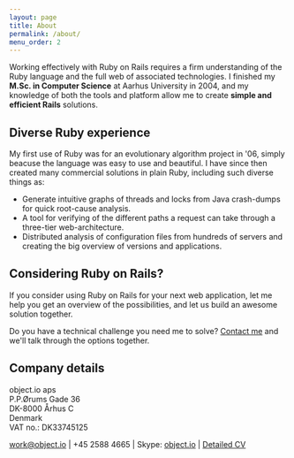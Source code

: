 ```yaml
---
layout: page
title: About
permalink: /about/
menu_order: 2
---
```


Working effectively with Ruby on Rails requires a firm understanding of the Ruby language and the full web of associated technologies. I finished my **M.Sc. in Computer Science** at Aarhus University in 2004, and my knowledge of both the tools and platform allow me to create **simple and efficient Rails** solutions.

## Diverse Ruby experience

My first use of Ruby was for an evolutionary algorithm project in '06, simply beacuse the language was easy to use and beautiful. I have since then created many commercial solutions in plain Ruby, including such diverse things as:

 * Generate intuitive graphs of threads and locks from Java crash-dumps for quick root-cause analysis.
 * A tool for verifying of the different paths a request can take through a three-tier web-architecture.
 * Distributed analysis of configuration files from hundreds of servers and creating the big overview of versions and applications.

## Considering Ruby on Rails?

If you consider using Ruby on Rails for your next web application, let me help you get an overview of the possibilities, and let us build an awesome solution together.

Do you have a technical challenge you need me to solve? [Contact me](mailto:work@object.io) and we'll talk through the options together.

## Company details

object.io aps<br>
P.P.Ørums Gade 36<br>
DK-8000 Århus C<br>
Denmark<br>
VAT no.: DK33745125

[work@object.io](mailto:work@object.io) |
+45 2588 4665 |
Skype: [object.io](skype:object.io) |
[Detailed CV](https://www.linkedin.com/in/laustrud/)
